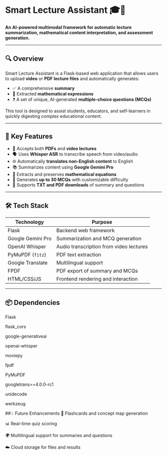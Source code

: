 # Smart Lecture Assistant 🎓🤖

**An AI-powered multimodal framework for automatic lecture summarization, mathematical content interpretation, and assessment generation.**

---

## 🔍 Overview

Smart Lecture Assistant is a Flask-based web application that allows users to upload **video** or **PDF lecture files** and automatically generates:
- ✅ A comprehensive **summary**
- 🧮 Extracted **mathematical expressions**
- ❓ A set of unique, AI-generated **multiple-choice questions (MCQs)**

This tool is designed to assist students, educators, and self-learners in quickly digesting complex educational content.

---

## 🚀 Key Features

- 🎥 Accepts both **PDFs** and **video lectures**
- 🗣️ Uses **Whisper ASR** to transcribe speech from video/audio
- 🌐 Automatically **translates non-English content** to English
- 📚 Summarizes content using **Google Gemini Pro**
- 🧠 Extracts and preserves **mathematical equations**
- 📝 Generates **up to 30 MCQs** with customizable difficulty
- 📄 Supports **TXT and PDF downloads** of summary and questions

---

## 🛠️ Tech Stack

| Technology        | Purpose                                      |
|-------------------|----------------------------------------------|
| Flask             | Backend web framework                        |
| Google Gemini Pro | Summarization and MCQ generation             |
| OpenAI Whisper    | Audio transcription from video lectures      |
| PyMuPDF (`fitz`)  | PDF text extraction                          |
| Google Translate  | Multilingual support                         |
| FPDF              | PDF export of summary and MCQs               |
| HTML/CSS/JS       | Frontend rendering and interaction           |

---

## 📦 Dependencies
Flask

flask_cors

google-generativeai

openai-whisper

moviepy

fpdf

PyMuPDF

googletrans==4.0.0-rc1

unidecode

werkzeug

##💡 Future Enhancements
📌 Flashcards and concept map generation

📊 Real-time quiz scoring

🌍 Multilingual support for summaries and questions

☁️ Cloud storage for files and results



